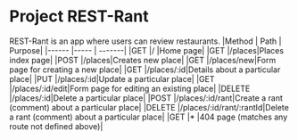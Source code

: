 # Project REST-Rant

REST-Rant is an app where users can review restaurants.
|Method | Path | Purpose|
|------ |----- | -------|
|GET    |/     |Home page|
|GET    |/places|Places index page|
|POST   |/places|Creates new place|
|GET    |/places/new|Form page for creating a new place|
|GET    |/places/:id|Details about a particular place|
|PUT    |/places/:id|Update a particular place|
|GET    |/places/:id/edit|Form page for editing an existing place|
|DELETE |/places/:id|Delete a particular place|
|POST   |/places/:id/rant|Create a rant (comment) about a particular place|
|DELETE |/places/:id/rant/:rantId|Delete a rant (comment) about a particular place|
|GET    |*      |404 page (matches any route not defined above)|
